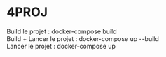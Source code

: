 # 4PROJ

Build le projet : docker-compose build </br>
Build + Lancer le projet : docker-compose up --build </br>
Lancer le projet : docker-compose up </br>  